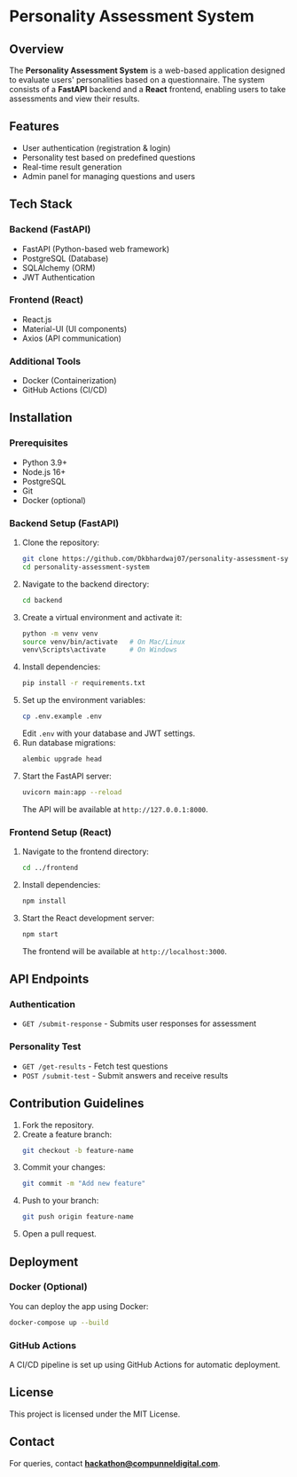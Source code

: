 # Personality Assessment System

## Overview
The **Personality Assessment System** is a web-based application designed to evaluate users' personalities based on a questionnaire. The system consists of a **FastAPI** backend and a **React** frontend, enabling users to take assessments and view their results.

## Features
- User authentication (registration & login)
- Personality test based on predefined questions
- Real-time result generation
- Admin panel for managing questions and users

## Tech Stack
### Backend (FastAPI)
- FastAPI (Python-based web framework)
- PostgreSQL (Database)
- SQLAlchemy (ORM)
- JWT Authentication

### Frontend (React)
- React.js
- Material-UI (UI components)
- Axios (API communication)

### Additional Tools
- Docker (Containerization)
- GitHub Actions (CI/CD)

## Installation
### Prerequisites
- Python 3.9+
- Node.js 16+
- PostgreSQL
- Git
- Docker (optional)

### Backend Setup (FastAPI)
1. Clone the repository:
   ```sh
   git clone https://github.com/Dkbhardwaj07/personality-assessment-system.git
   cd personality-assessment-system
   ```
2. Navigate to the backend directory:
   ```sh
   cd backend
   ```
3. Create a virtual environment and activate it:
   ```sh
   python -m venv venv
   source venv/bin/activate   # On Mac/Linux
   venv\Scripts\activate      # On Windows
   ```
4. Install dependencies:
   ```sh
   pip install -r requirements.txt
   ```
5. Set up the environment variables:
   ```sh
   cp .env.example .env
   ```
   Edit `.env` with your database and JWT settings.
6. Run database migrations:
   ```sh
   alembic upgrade head
   ```
7. Start the FastAPI server:
   ```sh
   uvicorn main:app --reload
   ```
   The API will be available at `http://127.0.0.1:8000`.

### Frontend Setup (React)
1. Navigate to the frontend directory:
   ```sh
   cd ../frontend
   ```
2. Install dependencies:
   ```sh
   npm install
   ```
3. Start the React development server:
   ```sh
   npm start
   ```
   The frontend will be available at `http://localhost:3000`.

## API Endpoints
### Authentication
- `GET /submit-response` - Submits user responses for assessment
### Personality Test
- `GET /get-results` - Fetch test questions
- `POST /submit-test` - Submit answers and receive results

## Contribution Guidelines
1. Fork the repository.
2. Create a feature branch:
   ```sh
   git checkout -b feature-name
   ```
3. Commit your changes:
   ```sh
   git commit -m "Add new feature"
   ```
4. Push to your branch:
   ```sh
   git push origin feature-name
   ```
5. Open a pull request.

## Deployment
### Docker (Optional)
You can deploy the app using Docker:
```sh
docker-compose up --build
```

### GitHub Actions
A CI/CD pipeline is set up using GitHub Actions for automatic deployment.

## License
This project is licensed under the MIT License.

## Contact
For queries, contact **hackathon@compunneldigital.com**.

